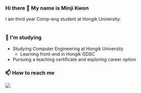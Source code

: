 ### Hi there 👋 My name is Minji Kwon

<!--
**himinji/himinji** is a ✨ _special_ ✨ repository because its `README.md` (this file) appears on your GitHub profile.

Here are some ideas to get you started:

- 🔭 I’m currently working on ...
- 🌱 I’m currently learning ...
- 👯 I’m looking to collaborate on ...
- 🤔 I’m looking for help with ...
- 💬 Ask me about ...
- 📫 How to reach me: ...
- 😄 Pronouns: ...
- ⚡ Fun fact: ...
-->

I am third year Comp-eng student at Hongik University.   
<br>
### 🌱 I'm studying

* Studying Computer Engineering at Hongik University
  * Learning front-end in Hongik GDSC
* Pursuing a teaching certificate and exploring career option   

### 📫 How to reach me   
<a href="https://github.com/himinji" target="_blank">
<img src="https://img.shields.io/badge/GitHub-EAEAEA?style=for-the-badge&logo=github&logoColor=000"/> 

